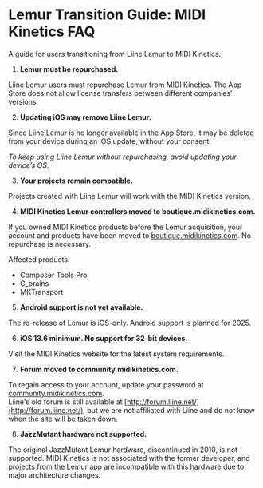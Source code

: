 # Lemur Transition Guide: MIDI Kinetics FAQ

A guide for users transitioning from Liine Lemur to MIDI Kinetics.

1. **Lemur must be repurchased.**

Liine Lemur users must repurchase Lemur from MIDI Kinetics. The App Store does not allow license transfers between different companies’ versions.

2. **Updating iOS may remove Liine Lemur.**

Since Liine Lemur is no longer available in the App Store, it may be deleted from your device during an iOS update, without your consent.

*To keep using Liine Lemur without repurchasing, avoid updating your device’s OS.*

3. **Your projects remain compatible.**

Projects created with Liine Lemur will work with the MIDI Kinetics version.

4. **MIDI Kinetics Lemur controllers moved to boutique.midikinetics.com.**

If you owned MIDI Kinetics products before the Lemur acquisition, your account and products have been moved to [boutique.midikinetics.com](https://boutique.midikinetics.com). No repurchase is necessary.

   Affected products:
   - Composer Tools Pro
   - C_brains
   - MKTransport

5. **Android support is not yet available.**

The re-release of Lemur is iOS-only. Android support is planned for 2025.

6. **iOS 13.6 minimum. No support for 32-bit devices.**

Visit the MIDI Kinetics website for the latest system requirements.

7. **Forum moved to community.midikinetics.com.**

To regain access to your account, update your password at [community.midikinetics.com](https://community.midikinetics.com).  
   Liine's old forum is still available at [http://forum.liine.net/](http://forum.liine.net/), but we are not affiliated with Liine and do not know when the site will be taken down.

8. **JazzMutant hardware not supported.**

The original JazzMutant Lemur hardware, discontinued in 2010, is not supported. MIDI Kinetics is not associated with the former developer, and projects from the Lemur app are incompatible with this hardware due to major architecture changes.
